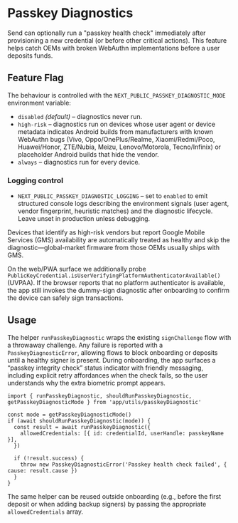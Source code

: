 # Passkey Diagnostics

Send can optionally run a "passkey health check" immediately after provisioning a new credential (or before other
critical actions). This feature helps catch OEMs with broken WebAuthn implementations before a user deposits funds.

## Feature Flag

The behaviour is controlled with the `NEXT_PUBLIC_PASSKEY_DIAGNOSTIC_MODE` environment variable:

- `disabled` *(default)* – diagnostics never run.
- `high-risk` – diagnostics run on devices whose user agent or device metadata indicates Android builds from
  manufacturers with known WebAuthn bugs (Vivo, Oppo/OnePlus/Realme, Xiaomi/Redmi/Poco, Huawei/Honor, ZTE/Nubia,
  Meizu, Lenovo/Motorola, Tecno/Infinix) or placeholder Android builds that hide the vendor.
- `always` – diagnostics run for every device.

### Logging control

- `NEXT_PUBLIC_PASSKEY_DIAGNOSTIC_LOGGING` – set to `enabled` to emit structured console logs describing the
  environment signals (user agent, vendor fingerprint, heuristic matches) and the diagnostic lifecycle. Leave unset in
  production unless debugging.

Devices that identify as high-risk vendors but report Google Mobile Services (GMS) availability are automatically
treated as healthy and skip the diagnostic—global-market firmware from those OEMs usually ships with GMS.

On the web/PWA surface we additionally probe
`PublicKeyCredential.isUserVerifyingPlatformAuthenticatorAvailable()` (UVPAA). If the browser reports that no
platform authenticator is available, the app still invokes the dummy-sign diagnostic after onboarding to confirm the
device can safely sign transactions.

## Usage

The helper `runPasskeyDiagnostic` wraps the existing `signChallenge` flow with a throwaway challenge. Any failure is
reported with a `PasskeyDiagnosticError`, allowing flows to block onboarding or deposits until a healthy signer is
present. During onboarding, the app surfaces a “passkey integrity check” status indicator with friendly messaging,
including explicit retry affordances when the check fails, so the user understands why the extra biometric prompt
appears.

```
import { runPasskeyDiagnostic, shouldRunPasskeyDiagnostic, getPasskeyDiagnosticMode } from 'app/utils/passkeyDiagnostic'

const mode = getPasskeyDiagnosticMode()
if (await shouldRunPasskeyDiagnostic(mode)) {
  const result = await runPasskeyDiagnostic({
    allowedCredentials: [{ id: credentialId, userHandle: passkeyName }],
  })

  if (!result.success) {
    throw new PasskeyDiagnosticError('Passkey health check failed', { cause: result.cause })
  }
}
```

The same helper can be reused outside onboarding (e.g., before the first deposit or when adding backup signers) by
passing the appropriate `allowedCredentials` array.
